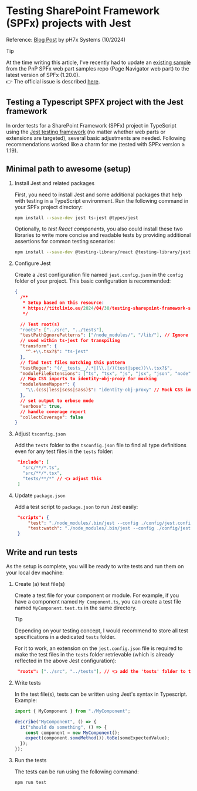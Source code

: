 # Testing SharePoint Framework (SPFx) projects with Jest

Reference: [Blog Post](https://titolivio.eu/2024/04/30/testing-sharepoint-framework-spfx-components-with-jest-and-react-testing-library/) by pH7x Systems (10/2024)

> [!TIP]
> At the time writing this article, I've recently had to update an [existing sample]() from the PnP SPFx web part samples repo (Page Navigator web part) to the latest version of SPFx (1.20.0).<br>
> 👉 The official issue is described [here](https://github.com/pnp/sp-dev-fx-webparts/issues/).

## Testing a Typescript SPFX project with the Jest framework

In order tests for a SharePoint Framework (SPFx) project in TypeScript using the [Jest testing framework](https://jestjs.io/) (no matter whether web parts or extensions are targeted), several basic adjustments are needed. Following recommendations worked like a charm for me (tested with SPFx version ≥ 1.19).

## Minimal path to awesome (setup)

1. Install Jest and related packages

   First, you need to install Jest and some additional packages that help with testing in a TypeScript environment. Run the following command in your SPFx project directory:

   ```bash
   npm install --save-dev jest ts-jest @types/jest
   ```

   Optionally, to _test React components_, you also could install these two libraries to write more concise and readable tests by providing additional assertions for common testing scenarios:

   ```bash
   npm install --save-dev @testing-library/react @testing-library/jest-dom
   ```

2. Configure Jest

   Create a Jest configuration file named `jest.config.json` in the `config` folder of your project. This basic configuration is recommended:

   ```json
   {
     /**
      * Setup based on this resource:
      * https://titolivio.eu/2024/04/30/testing-sharepoint-framework-spfx-components-with-jest-and-react-testing-library/
      */

     // Test root(s)
     "roots": ["../src", "../tests"],
     "testPathIgnorePatterns": ["/node_modules/", "/lib/"], // Ignore certain directories
     // used within ts-jest for transpiling
     "transform": {
       "^.+\\.tsx?$": "ts-jest"
     },
     // find test files matching this pattern
     "testRegex": "(/__tests__/.*|(\\.|/)(test|spec))\\.tsx?$",
     "moduleFileExtensions": ["ts", "tsx", "js", "jsx", "json", "node"],
     // Map CSS imports to identity-obj-proxy for mocking
     "moduleNameMapper": {
       "\\.(css|less|scss|sass)$": "identity-obj-proxy" // Mock CSS imports
     },
     // set output to erbose mode
     "verbose": true,
     // handle coverage report
     "collectCoverage": false
   }
   ```

3. Adjust `tsconfig.json`

   Add the `tests` folder to the `tsconfig.json` file to find all type definitions even for any test files in the `tests` folder:

   ```json
    "include": [
      "src/**/*.ts",
      "src/**/*.tsx",
      "tests/**/*" // 👈 adjust this
    ]
   ```

4. Update `package.json`

   Add a test script to `package.json` to run Jest easily:

   ```json
    "scripts": {
        "test": "./node_modules/.bin/jest --config ./config/jest.config.json",
        "test:watch": "./node_modules/.bin/jest --config ./config/jest.config.json --watchAll"
    }
   ```

## Write and run tests

As the setup is complete, you will be ready to write tests and run them on your local dev machine:

1. Create (a) test file(s)

   Create a test file for your component or module. For example, if you have a component named `My Component.ts`, you can create a test file named `MyComponent.test.ts` in the same directory.

   > [!TIP]
   > Depending on your testing concept, I would recommend to store all test specifications in a dedicated `tests` folder.

   For it to work, an extension on the `jest.config.json` file is required to make the test files in the `tests` folder retrievable (which is already reflected in the above Jest configuration):

   ```json
    "roots": ["../src", "../tests"], // 👈 add the 'tests' folder to the root
   ```

6. Write tests

   In the test file(s), tests can be written using Jest's syntax in Typescript.
   Example:

   ```typescript
   import { MyComponent } from "./MyComponent";

   describe("MyComponent", () => {
     it("should do something", () => {
       const component = new MyComponent();
       expect(component.someMethod()).toBe(someExpectedValue);
     });
   });
   ```

7. Run the tests

   The tests can be run using the following command:

   ```bash
   npm run test
   ```
